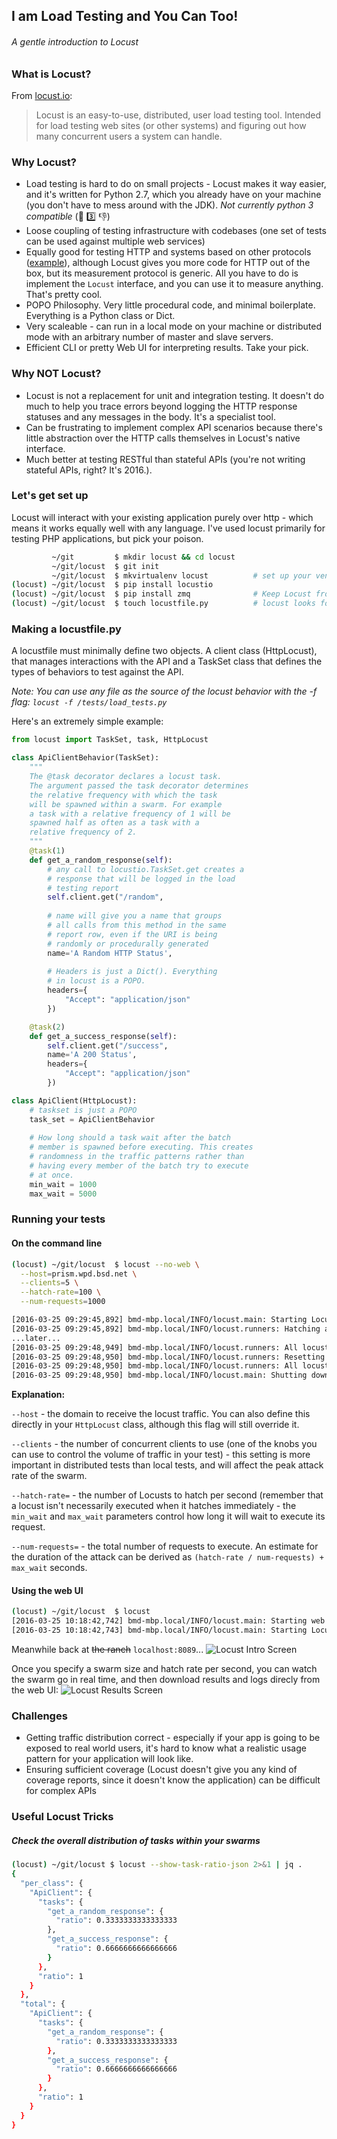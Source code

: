 ## I am Load Testing and You Can Too!
###### A gentle introduction to Locust

### What is Locust?

From [locust.io](http://locust.io):
> Locust is an easy-to-use, distributed, user load testing tool. Intended for load testing web sites (or other systems) and figuring out how many concurrent users a system can handle.

### Why Locust?
* Load testing is hard to do on small projects - Locust makes it way easier, and it's written for Python 2.7, which you already have on your machine (you don't have to mess around with the JDK). *Not currently python 3 compatible* (:snake: :three: :-1:)
* Loose coupling of testing infrastructure with codebases (one set of tests can be used against multiple web services)
* Equally good for testing HTTP and systems based on other protocols ([example](http://docs.locust.io/en/latest/testing-other-systems.html)), although Locust gives you more code for HTTP out of the box, but its measurement protocol is generic. All you have to do is implement the `Locust` interface, and you can use it to measure anything. That's pretty cool.
* POPO Philosophy. Very little procedural code, and minimal boilerplate. Everything is a Python class or Dict.
* Very scaleable - can run in a local mode on your machine or distributed mode with an arbitrary number of master and slave servers.
* Efficient CLI or pretty Web UI for interpreting results. Take your pick.

### Why NOT Locust?
* Locust is not a replacement for unit and integration testing. It doesn't do much to help you trace errors beyond logging the HTTP response statuses and any messages in the body. It's a specialist tool.
* Can be frustrating to implement complex API scenarios because there's little abstraction over the HTTP calls themselves in Locust's native interface.
* Much better at testing RESTful than stateful APIs (you're not writing stateful APIs, right? It's 2016.).

### Let's get set up
Locust will interact with your existing application purely over http - which means it works equally well with any language. I've used locust primarily for testing PHP applications, but pick your poison.

```sh
         ~/git         $ mkdir locust && cd locust
         ~/git/locust  $ git init
         ~/git/locust  $ mkvirtualenv locust          # set up your venv
(locust) ~/git/locust  $ pip install locustio
(locust) ~/git/locust  $ pip install zmq              # Keep Locust from throwing warnings if it can't use pyZmq
(locust) ~/git/locust  $ touch locustfile.py          # locust looks for this file to contain your test runner
```

### Making a locustfile.py
A locustfile must minimally define two objects. A client class (HttpLocust), that manages interactions with the API and a TaskSet class that defines the types of behaviors to test against the API.

*Note: You can use any file as the source of the locust behavior with the -f flag: `locust -f /tests/load_tests.py`*


Here's an extremely simple example:
```python
from locust import TaskSet, task, HttpLocust

class ApiClientBehavior(TaskSet):
    """
    The @task decorator declares a locust task.
    The argument passed the task decorator determines
    the relative frequency with which the task
    will be spawned within a swarm. For example
    a task with a relative frequency of 1 will be
    spawned half as often as a task with a 
    relative frequency of 2.
    """
    @task(1)
    def get_a_random_response(self):
        # any call to locustio.TaskSet.get creates a 
        # response that will be logged in the load
        # testing report
        self.client.get("/random",
        
        # name will give you a name that groups
        # all calls from this method in the same
        # report row, even if the URI is being
        # randomly or procedurally generated
        name='A Random HTTP Status',
        
        # Headers is just a Dict(). Everything
        # in locust is a POPO.
        headers={
            "Accept": "application/json"
        })

    @task(2)
    def get_a_success_response(self):
        self.client.get("/success",
        name='A 200 Status',
        headers={
            "Accept": "application/json"
        })

class ApiClient(HttpLocust):
    # taskset is just a POPO
    task_set = ApiClientBehavior
    
    # How long should a task wait after the batch
    # member is spawned before executing. This creates
    # randomness in the traffic patterns rather than
    # having every member of the batch try to execute 
    # at once.
    min_wait = 1000
    max_wait = 5000
```

### Running your tests

#### On the command line
```sh
(locust) ~/git/locust  $ locust --no-web \
  --host=prism.wpd.bsd.net \
  --clients=5 \
  --hatch-rate=100 \
  --num-requests=1000

[2016-03-25 09:29:45,892] bmd-mbp.local/INFO/locust.main: Starting Locust 0.7.3
[2016-03-25 09:29:45,892] bmd-mbp.local/INFO/locust.runners: Hatching and swarming 5 clients at the rate 100 clients/s...
...later...
[2016-03-25 09:29:48,949] bmd-mbp.local/INFO/locust.runners: All locusts hatched: ApiClient: 5
[2016-03-25 09:29:48,950] bmd-mbp.local/INFO/locust.runners: Resetting stats
[2016-03-25 09:29:48,950] bmd-mbp.local/INFO/locust.runners: All locusts dead
[2016-03-25 09:29:48,950] bmd-mbp.local/INFO/locust.main: Shutting down (exit code 0), bye.
```

**Explanation:**

`--host` - the domain to receive the locust traffic. You can also define this directly in your `HttpLocust` class, although this flag will still override it.

`--clients` - the number of concurrent clients to use (one of the knobs you can use to control the volume of traffic in your test) - this setting is more important in distributed tests than local tests, and will affect the peak attack rate of the swarm.

`--hatch-rate=` - the number of Locusts to hatch per second (remember that a locust isn't necessarily executed when it hatches immediately - the `min_wait` and `max_wait` parameters control how long it will wait to execute its request.

`--num-requests=` - the total number of requests to execute. An estimate for the duration of the attack can be derived as `(hatch-rate / num-requests) + max_wait` seconds.

#### Using the web UI
```sh
(locust) ~/git/locust  $ locust
[2016-03-25 10:18:42,742] bmd-mbp.local/INFO/locust.main: Starting web monitor at *:8089
[2016-03-25 10:18:42,743] bmd-mbp.local/INFO/locust.main: Starting Locust 0.7.3
````

Meanwhile back at ~~the ranch~~ `localhost:8089`...
![Locust Intro Screen](https://www.dropbox.com/s/f4vrfpimt9c0rdd/Screenshot%202016-03-25%2009.40.45.png?dl=1) 

Once you specify a swarm size and hatch rate per second, you can watch the swarm go in real time, and then download results and logs direcly from the web UI:
![Locust Results Screen](https://www.dropbox.com/s/fckfw4oi8cwtjmk/Screenshot%202016-03-25%2010.37.05.png?dl=1)

### Challenges
* Getting traffic distribution correct - especially if your app is going to be exposed to real world users, it's hard to know what a realistic usage pattern for your application will look like.
* Ensuring sufficient coverage (Locust doesn't give you any kind of coverage reports, since it doesn't know the application) can be difficult for complex APIs

### Useful Locust Tricks

##### Check the overall distribution of tasks within your swarms 
```sh
(locust) ~/git/locust $ locust --show-task-ratio-json 2>&1 | jq .
{
  "per_class": {
    "ApiClient": {
      "tasks": {
        "get_a_random_response": {
          "ratio": 0.3333333333333333
        },
        "get_a_success_response": {
          "ratio": 0.6666666666666666
        }
      },
      "ratio": 1
    }
  },
  "total": {
    "ApiClient": {
      "tasks": {
        "get_a_random_response": {
          "ratio": 0.3333333333333333
        },
        "get_a_success_response": {
          "ratio": 0.6666666666666666
        }
      },
      "ratio": 1
    }
  }
}
```
